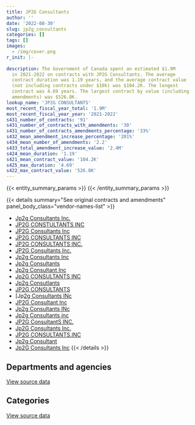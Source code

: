 ```yaml
---
title: JP2G Consultants
author: ''
date: '2022-08-30'
slug: jp2g_consultants
categories: []
tags: []
images:
  - /img/cover.png
r_init: |-
  
description: The Government of Canada spent an estimated $1.9M
  in 2021-2022 on contracts with JP2G Consultants. The average
  contract duration was 1.19 years, and the average contract value
  (not including contracts under $10k) was $104.2K. The longest
  contract was 4.69 years. The largest contract by value (including
  amendments) was $526.8K.
lookup_name: 'JP2G CONSULTANTS'
most_recent_fiscal_year_total: '1.9M'
most_recent_fiscal_year_year: '2021-2022'
s431_number_of_contracts: '91'
s431_number_of_contracts_with_amendments: '30'
s431_number_of_contracts_amendments_percentage: '33%'
s432_mean_amendment_increase_percentage: '201%'
s434_mean_number_of_amendments: '2.2'
s433_total_amendment_increase_value: '2.4M'
s424_mean_duration: '1.19'
s421_mean_contract_value: '104.2K'
s425_max_duration: '4.69'
s422_max_contract_value: '526.8K'
---
```


<script src="/rmarkdown-libs/htmlwidgets/htmlwidgets.js"></script>
<link href="/rmarkdown-libs/datatables-css/datatables-crosstalk.css" rel="stylesheet" />
<script src="/rmarkdown-libs/datatables-binding/datatables.js"></script>
<script src="/rmarkdown-libs/jquery/jquery-3.6.0.min.js"></script>
<link href="/rmarkdown-libs/dt-core-bootstrap/css/dataTables.bootstrap.min.css" rel="stylesheet" />
<link href="/rmarkdown-libs/dt-core-bootstrap/css/dataTables.bootstrap.extra.css" rel="stylesheet" />
<script src="/rmarkdown-libs/dt-core-bootstrap/js/jquery.dataTables.min.js"></script>
<script src="/rmarkdown-libs/dt-core-bootstrap/js/dataTables.bootstrap.min.js"></script>
<link href="/rmarkdown-libs/crosstalk/css/crosstalk.min.css" rel="stylesheet" />
<script src="/rmarkdown-libs/crosstalk/js/crosstalk.min.js"></script>
<script src="/rmarkdown-libs/htmlwidgets/htmlwidgets.js"></script>
<link href="/rmarkdown-libs/datatables-css/datatables-crosstalk.css" rel="stylesheet" />
<script src="/rmarkdown-libs/datatables-binding/datatables.js"></script>
<script src="/rmarkdown-libs/jquery/jquery-3.6.0.min.js"></script>
<link href="/rmarkdown-libs/dt-core-bootstrap/css/dataTables.bootstrap.min.css" rel="stylesheet" />
<link href="/rmarkdown-libs/dt-core-bootstrap/css/dataTables.bootstrap.extra.css" rel="stylesheet" />
<script src="/rmarkdown-libs/dt-core-bootstrap/js/jquery.dataTables.min.js"></script>
<script src="/rmarkdown-libs/dt-core-bootstrap/js/dataTables.bootstrap.min.js"></script>
<link href="/rmarkdown-libs/crosstalk/css/crosstalk.min.css" rel="stylesheet" />
<script src="/rmarkdown-libs/crosstalk/js/crosstalk.min.js"></script>

{{< entity_summary_params >}}
{{< /entity_summary_params >}}

{{< details summary="See original contracts and amendments" panel_body_class="vendor-names-list" >}}
- [Jp2g Consultants Inc.](https://search.open.canada.ca/en/ct/?sort=contract_value_f%20desc&page=1&search_text=%22Jp2g%20Consultants%20Inc.%22)
- [JP2G CONSTULTANTS INC](https://search.open.canada.ca/en/ct/?sort=contract_value_f%20desc&page=1&search_text=%22JP2G%20CONSTULTANTS%20INC%22)
- [JP2G Consultants Inc](https://search.open.canada.ca/en/ct/?sort=contract_value_f%20desc&page=1&search_text=%22JP2G%20Consultants%20Inc%22)
- [JP2G CONSULTANTS INC](https://search.open.canada.ca/en/ct/?sort=contract_value_f%20desc&page=1&search_text=%22JP2G%20CONSULTANTS%20INC%22)
- [JP2G CONSULTANTS INC.](https://search.open.canada.ca/en/ct/?sort=contract_value_f%20desc&page=1&search_text=%22JP2G%20CONSULTANTS%20INC.%22)
- [JP2G Consultants Inc.](https://search.open.canada.ca/en/ct/?sort=contract_value_f%20desc&page=1&search_text=%22JP2G%20Consultants%20Inc.%22)
- [Jp2g Consultants Inc](https://search.open.canada.ca/en/ct/?sort=contract_value_f%20desc&page=1&search_text=%22Jp2g%20Consultants%20Inc%22)
- [Jp2g Consultants](https://search.open.canada.ca/en/ct/?sort=contract_value_f%20desc&page=1&search_text=%22Jp2g%20Consultants%22)
- [Jp2g Consultant Inc](https://search.open.canada.ca/en/ct/?sort=contract_value_f%20desc&page=1&search_text=%22Jp2g%20Consultant%20Inc%22)
- [Jp2G CONSULTANTS INC](https://search.open.canada.ca/en/ct/?sort=contract_value_f%20desc&page=1&search_text=%22Jp2G%20CONSULTANTS%20INC%22)
- [Jp2g Consutlants](https://search.open.canada.ca/en/ct/?sort=contract_value_f%20desc&page=1&search_text=%22Jp2g%20Consutlants%22)
- [JP2G CONSULTANTS](https://search.open.canada.ca/en/ct/?sort=contract_value_f%20desc&page=1&search_text=%22JP2G%20CONSULTANTS%22)
- \[Jp[2g Consultants INc](https://search.open.canada.ca/en/ct/?sort=contract_value_f%20desc&page=1&search_text=%22Jp%5b2g%20Consultants%20INc%22)
- [JP2G Consultant Inc](https://search.open.canada.ca/en/ct/?sort=contract_value_f%20desc&page=1&search_text=%22JP2G%20Consultant%20Inc%22)
- [Jp2g Consultants INc](https://search.open.canada.ca/en/ct/?sort=contract_value_f%20desc&page=1&search_text=%22Jp2g%20Consultants%20INc%22)
- [Jp2g Consultants inc](https://search.open.canada.ca/en/ct/?sort=contract_value_f%20desc&page=1&search_text=%22Jp2g%20Consultants%20inc%22)
- [JP2G ConsultantS INC.](https://search.open.canada.ca/en/ct/?sort=contract_value_f%20desc&page=1&search_text=%22JP2G%20ConsultantS%20INC.%22)
- [Jp2G Consultants Inc.](https://search.open.canada.ca/en/ct/?sort=contract_value_f%20desc&page=1&search_text=%22Jp2G%20Consultants%20Inc.%22)
- [JP2G CONSULTANTS.INC](https://search.open.canada.ca/en/ct/?sort=contract_value_f%20desc&page=1&search_text=%22JP2G%20CONSULTANTS.INC%22)
- [Jp2g Consultant](https://search.open.canada.ca/en/ct/?sort=contract_value_f%20desc&page=1&search_text=%22Jp2g%20Consultant%22)
- [Jp2G Consultants Inc](https://search.open.canada.ca/en/ct/?sort=contract_value_f%20desc&page=1&search_text=%22Jp2G%20Consultants%20Inc%22)
{{< /details >}}

## Departments and agencies

<div id="htmlwidget-1" style="width:100%;height:auto;" class="datatables html-widget"></div>
<script type="application/json" data-for="htmlwidget-1">{"x":{"style":"bootstrap","filter":"none","vertical":false,"data":[["<a href=\"/departments/aafc-aac/\">Agriculture and Agri-Food Canada<\/a>","<a href=\"/departments/cfia-acia/\">Canadian Food Inspection Agency<\/a>","<a href=\"/departments/dnd-mdn/\">National Defence<\/a>","<a href=\"/departments/hc-sc/\">Health Canada<\/a>","<a href=\"/departments/nrc-cnrc/\">National Research Council Canada<\/a>","<a href=\"/departments/pwgsc-tpsgc/\">Public Services and Procurement Canada<\/a>","<a href=\"/departments/rcmp-grc/\">Royal Canadian Mounted Police<\/a>"],[null,null,1268558.64,21036.77,0,88866.97,40205.4],[null,null,1783142.76,null,3194.06,63428.6,null],[7225.56,23801.2,1763723.93,null,50108.04,55617.63,null],[73259.2,56048,1635845.29,null,0,55415.2,38402.97]],"container":"<table class=\"table table-striped table-hover row-border order-column display\">\n  <thead>\n    <tr>\n      <th>Department<\/th>\n      <th>2018-2019<\/th>\n      <th>2019-2020<\/th>\n      <th>2020-2021<\/th>\n      <th>2021-2022<\/th>\n    <\/tr>\n  <\/thead>\n<\/table>","options":{"order":[[4,"desc"]],"pageLength":10,"autoWidth":true,"columnDefs":[{"targets":1,"render":"function(data, type, row, meta) {\n    return type !== 'display' ? data : DTWidget.formatCurrency(data, \"$\", 2, 3, \",\", \".\", true, null);\n  }"},{"targets":2,"render":"function(data, type, row, meta) {\n    return type !== 'display' ? data : DTWidget.formatCurrency(data, \"$\", 2, 3, \",\", \".\", true, null);\n  }"},{"targets":3,"render":"function(data, type, row, meta) {\n    return type !== 'display' ? data : DTWidget.formatCurrency(data, \"$\", 2, 3, \",\", \".\", true, null);\n  }"},{"targets":4,"render":"function(data, type, row, meta) {\n    return type !== 'display' ? data : DTWidget.formatCurrency(data, \"$\", 2, 3, \",\", \".\", true, null);\n  }"},{"width":"16%","targets":[1,2,3,4]},{"className":"dt-right","targets":[1,2,3,4]}],"orderClasses":false}},"evals":["options.columnDefs.0.render","options.columnDefs.1.render","options.columnDefs.2.render","options.columnDefs.3.render"],"jsHooks":[]}</script>
<p class="text-right">
<a href="https://github.com/GoC-Spending/contracts-data/tree/main/data/out/vendors/jp2g_consultants/summary_by_fiscal_year_by_department.csv" class="source-data-link btn btn-link">View source data</a>
</p>

## Categories

<div id="htmlwidget-2" style="width:100%;height:auto;" class="datatables html-widget"></div>
<script type="application/json" data-for="htmlwidget-2">{"x":{"style":"bootstrap","filter":"none","vertical":false,"data":[["<a href=\"/categories/facilities_and_construction/\">Facilities and construction<\/a>","<a href=\"/categories/professional_services/\">Professional services<\/a>","<a href=\"/categories/industrial_products_and_services/\">Industrial products and services<\/a>"],[1369035.33,21036.77,28595.68],[1791484.9,58280.53,null],[1856558.73,43917.63,null],[1858970.66,null,null]],"container":"<table class=\"table table-striped table-hover row-border order-column display\">\n  <thead>\n    <tr>\n      <th>Category<\/th>\n      <th>2018-2019<\/th>\n      <th>2019-2020<\/th>\n      <th>2020-2021<\/th>\n      <th>2021-2022<\/th>\n    <\/tr>\n  <\/thead>\n<\/table>","options":{"order":[[4,"desc"]],"dom":"t","pageLength":30,"autoWidth":true,"columnDefs":[{"targets":1,"render":"function(data, type, row, meta) {\n    return type !== 'display' ? data : DTWidget.formatCurrency(data, \"$\", 2, 3, \",\", \".\", true, null);\n  }"},{"targets":2,"render":"function(data, type, row, meta) {\n    return type !== 'display' ? data : DTWidget.formatCurrency(data, \"$\", 2, 3, \",\", \".\", true, null);\n  }"},{"targets":3,"render":"function(data, type, row, meta) {\n    return type !== 'display' ? data : DTWidget.formatCurrency(data, \"$\", 2, 3, \",\", \".\", true, null);\n  }"},{"targets":4,"render":"function(data, type, row, meta) {\n    return type !== 'display' ? data : DTWidget.formatCurrency(data, \"$\", 2, 3, \",\", \".\", true, null);\n  }"},{"width":"16%","targets":[1,2,3,4]},{"className":"dt-right","targets":[1,2,3,4]}],"orderClasses":false,"lengthMenu":[10,25,30,50,100]}},"evals":["options.columnDefs.0.render","options.columnDefs.1.render","options.columnDefs.2.render","options.columnDefs.3.render"],"jsHooks":[]}</script>
<p class="text-right">
<a href="https://github.com/GoC-Spending/contracts-data/tree/main/data/out/vendors/jp2g_consultants/summary_by_fiscal_year_by_category.csv" class="source-data-link btn btn-link">View source data</a>
</p>
